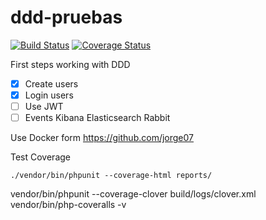 # ddd-pruebas
[![Build Status](https://travis-ci.org/chuajose/ddd-pruebas.png?branch=master)](https://travis-ci.org/chuajose/ddd-pruebas)
[![Coverage Status](https://coveralls.io/repos/github/chuajose/ddd-pruebas/badge.svg?branch=master)](https://coveralls.io/github/chuajose/ddd-pruebas?branch=master)

First steps working with DDD

- [x] Create users
- [x] Login users
- [ ] Use JWT
- [ ] Events Kibana Elasticsearch Rabbit

Use Docker form https://github.com/jorge07


Test Coverage
```
./vendor/bin/phpunit --coverage-html reports/
```


vendor/bin/phpunit --coverage-clover build/logs/clover.xml
vendor/bin/php-coveralls -v
